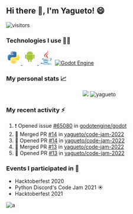 ## Hi there 👋, I'm Yagueto! 😄


![visitors](https://visitor-badge-reloaded.herokuapp.com/badge?page_id=yagueto_fina&style=for-the-badge)

### Technologies I use 👨‍💻

<p align="left"> 
<a href="https://www.python.org" target="_blank"><img src="https://raw.githubusercontent.com/devicons/devicon/master/icons/python/python-original.svg" alt="python" width="40" height="40"/> </a> 
<a href="https://developer.android.com" target="_blank"> <img src="https://raw.githubusercontent.com/devicons/devicon/master/icons/android/android-original-wordmark.svg" alt="android" width="40" height="40"/> </a>
<a href="https://www.java.com" target="_blank"><img src="https://raw.githubusercontent.com/devicons/devicon/master/icons/java/java-original.svg" alt="java" width="40" height="40"/></a>
<a href="https://www.godotengine.org" target="_blank"><img src="https://cdn.jsdelivr.net/gh/devicons/devicon/icons/godot/godot-original.svg" alt="Godot Engine" width="40" height="40"/> </a>

### My personal stats 📈
<div align="center"> 
  <a>
    <img src=https://github-readme-stats.vercel.app/api?username=yagueto&count_private=true&show_icons=true width=50%></img>
  </a>
  <img src="https://github-readme-streak-stats.herokuapp.com/?user=yagueto" alt="yagueto" width=49% />
</div>


### My recent activity ⚡

  <!--START_SECTION:activity-->
1. ❗️ Opened issue [#65080](https://github.com/godotengine/godot/issues/65080) in [godotengine/godot](https://github.com/godotengine/godot)
2. 🎉 Merged PR [#14](https://github.com/yagueto/code-jam-2022/pull/14) in [yagueto/code-jam-2022](https://github.com/yagueto/code-jam-2022)
3. 💪 Opened PR [#14](https://github.com/yagueto/code-jam-2022/pull/14) in [yagueto/code-jam-2022](https://github.com/yagueto/code-jam-2022)
4. 🎉 Merged PR [#13](https://github.com/yagueto/code-jam-2022/pull/13) in [yagueto/code-jam-2022](https://github.com/yagueto/code-jam-2022)
5. 💪 Opened PR [#13](https://github.com/yagueto/code-jam-2022/pull/13) in [yagueto/code-jam-2022](https://github.com/yagueto/code-jam-2022)
  <!--END_SECTION:activity-->
  

### Events I participated in 📆

- Hacktoberfest 2020
- Python Discord's Code Jam 2021 ☀️
- Hacktoberfest 2021

![a](https://api.countapi.xyz/hit/yaguetogithub/profile?img)
